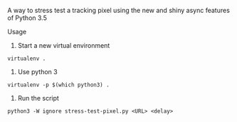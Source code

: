 A way to stress test a tracking pixel using the new and shiny async features of Python 3.5

Usage

1. Start a new virtual environment

```
virtualenv .
```

1. Use python 3

```
virtualenv -p $(which python3) .
```

1. Run the script

```
python3 -W ignore stress-test-pixel.py <URL> <delay>
```
